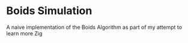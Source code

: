 # Boids Simulation

A naive implementation of the Boids Algorithm as part of my attempt to learn more Zig
